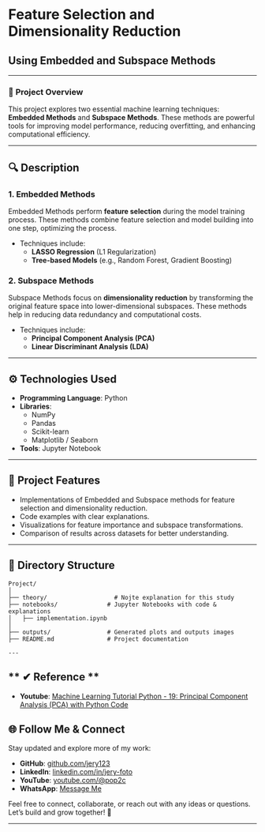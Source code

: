 # Feature Selection and Dimensionality Reduction  
## **Using Embedded and Subspace Methods**

---

### 🚀 **Project Overview**  
This project explores two essential machine learning techniques: **Embedded Methods** and **Subspace Methods**. These methods are powerful tools for improving model performance, reducing overfitting, and enhancing computational efficiency.  

---

## 🔍 **Description**  

### **1. Embedded Methods**  
Embedded Methods perform **feature selection** during the model training process. These methods combine feature selection and model building into one step, optimizing the process.  
- Techniques include:  
   - **LASSO Regression** (L1 Regularization)  
   - **Tree-based Models** (e.g., Random Forest, Gradient Boosting)  

### **2. Subspace Methods**  
Subspace Methods focus on **dimensionality reduction** by transforming the original feature space into lower-dimensional subspaces. These methods help in reducing data redundancy and computational costs.  
- Techniques include:  
   - **Principal Component Analysis (PCA)**  
   - **Linear Discriminant Analysis (LDA)**  

---

## ⚙️ **Technologies Used**  
- **Programming Language**: Python  
- **Libraries**:  
  - NumPy  
  - Pandas  
  - Scikit-learn  
  - Matplotlib / Seaborn  
- **Tools**: Jupyter Notebook  

---

## 🧩 **Project Features**  
- Implementations of Embedded and Subspace methods for feature selection and dimensionality reduction.  
- Code examples with clear explanations.  
- Visualizations for feature importance and subspace transformations.  
- Comparison of results across datasets for better understanding.  

---

## 📂 **Directory Structure**  

```plaintext
Project/
│
├── theory/                   # Nojte explanation for this study
├── notebooks/              # Jupyter Notebooks with code & explanations
│   ├── implementation.ipynb
│
├── outputs/                # Generated plots and outputs images
├── README.md               # Project documentation

---
```

## ** ✔ Reference **
- **Youtube**: [Machine Learning Tutorial Python - 19: Principal Component Analysis (PCA) with Python Code](https://youtu.be/8klqIM9UvAc?si=J-GLcfQD1cZRWu81)

## 🌐 **Follow Me & Connect**  

Stay updated and explore more of my work:  

- **GitHub**: [github.com/jery123](https://github.com/jery123)  
- **LinkedIn**: [linkedin.com/in/jery-foto](https://linkedin.com/in/jery-foto)  
- **YouTube**: [youtube.com/@pop2c](https://www.youtube.com/@pop2c)  
- **WhatsApp**: [Message Me](https://wa.me/+918734036128)  

Feel free to connect, collaborate, or reach out with any ideas or questions. Let’s build and grow together! 🚀  

---
